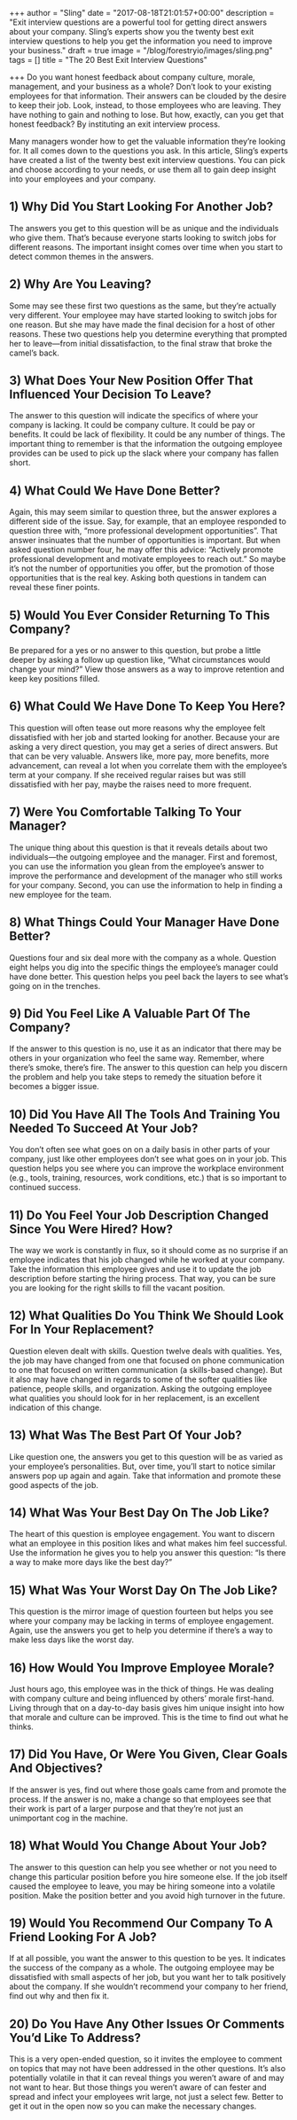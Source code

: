 +++
author = "Sling"
date = "2017-08-18T21:01:57+00:00"
description = "Exit interview questions are a powerful tool for getting direct answers about your company. Sling’s experts show you the twenty best exit interview questions to help you get the information you need to improve your business."
draft = true
image = "/blog/forestryio/images/sling.png"
tags = []
title = "The 20 Best Exit Interview Questions"

+++
Do you want honest feedback about company culture, morale, management, and your business as a whole? Don’t look to your existing employees for that information. Their answers can be clouded by the desire to keep their job. Look, instead, to those employees who are leaving. They have nothing to gain and nothing to lose. But how, exactly, can you get that honest feedback? By instituting an exit interview process.

Many managers wonder how to get the valuable information they’re looking for. It all comes down to the questions you ask. In this article, Sling’s experts have created a list of the twenty best exit interview questions. You can pick and choose according to your needs, or use them all to gain deep insight into your employees and your company.

## 1) Why Did You Start Looking For Another Job?
The answers you get to this question will be as unique and the individuals who give them. That’s because everyone starts looking to switch jobs for different reasons. The important insight comes over time when you start to detect common themes in the answers.

## 2) Why Are You Leaving?
Some may see these first two questions as the same, but they’re actually very different. Your employee may have started looking to switch jobs for one reason. But she may have made the final decision for a host of other reasons. These two questions help you determine everything that prompted her to leave—from initial dissatisfaction, to the final straw that broke the camel’s back.  

## 3) What Does Your New Position Offer That Influenced Your Decision To Leave?
The answer to this question will indicate the specifics of where your company is lacking. It could be company culture. It could be pay or benefits. It could be lack of flexibility. It could be any number of things. The important thing to remember is that the information the outgoing employee provides can be used to pick up the slack where your company has fallen short.

## 4) What Could We Have Done Better?
Again, this may seem similar to question three, but the answer explores a different side of the issue. Say, for example, that an employee responded to question three with, “more professional development opportunities”. That answer insinuates that the number of opportunities is important. But when asked question number four, he may offer this advice: “Actively promote professional development and motivate employees to reach out.” So maybe it’s not the number of opportunities you offer, but the promotion of those opportunities that is the real key. Asking both questions in tandem can reveal these finer points.

## 5) Would You Ever Consider Returning To This Company?
Be prepared for a yes or no answer to this question, but probe a little deeper by asking a follow up question like, “What circumstances would change your mind?” View those answers as a way to improve retention and keep key positions filled.

## 6) What Could We Have Done To Keep You Here?
This question will often tease out more reasons why the employee felt dissatisfied with her job and started looking for another. Because your are asking a very direct question, you may get a series of direct answers. But that can be very valuable. Answers like, more pay, more benefits, more advancement, can reveal a lot when you correlate them with the employee’s term at your company. If she received regular raises but was still dissatisfied with her pay, maybe the raises need to more frequent.

## 7) Were You Comfortable Talking To Your Manager?
The unique thing about this question is that it reveals details about two individuals—the outgoing employee and the manager. First and foremost, you can use the information you glean from the employee’s answer to improve the performance and development of the manager who still works for your company. Second, you can use the information to help in finding a new employee for the team. 

## 8) What Things Could Your Manager Have Done Better?
Questions four and six deal more with the company as a whole. Question eight helps you dig into the specific things the employee’s manager could have done better. This question helps you peel back the layers to see what’s going on in the trenches.

## 9) Did You Feel Like A Valuable Part Of The Company?
If the answer to this question is no, use it as an indicator that there may be others in your organization who feel the same way. Remember, where there’s smoke, there’s fire. The answer to this question can help you discern the problem and help you take steps to remedy the situation before it becomes a bigger issue.

## 10) Did You Have All The Tools And Training You Needed To Succeed At Your Job?
You don’t often see what goes on on a daily basis in other parts of your company, just like other employees don’t see what goes on in your job. This question helps you see where you can improve the workplace environment (e.g., tools, training, resources, work conditions, etc.) that is so important to continued success. 

## 11) Do You Feel Your Job Description Changed Since You Were Hired? How?
The way we work is constantly in flux, so it should come as no surprise if an employee indicates that his job changed while he worked at your company. Take the information this employee gives and use it to update the job description before starting the hiring process. That way, you can be sure you are looking for the right skills to fill the vacant position.

## 12) What Qualities Do You Think We Should Look For In Your Replacement?
Question eleven dealt with skills. Question twelve deals with qualities. Yes, the job may have changed from one that focused on phone communication to one that focused on written communication (a skills-based change). But it also may have changed in regards to some of the softer qualities like patience, people skills, and organization. Asking the outgoing employee what qualities you should look for in her replacement, is an excellent indication of this change.

## 13) What Was The Best Part Of Your Job?
Like question one, the answers you get to this question will be as varied as your employee’s personalities. But, over time, you’ll start to notice similar answers pop up again and again. Take that information and promote these good aspects of the job.

## 14) What Was Your Best Day On The Job Like?
The heart of this question is employee engagement. You want to discern what an employee in this position likes and what makes him feel successful. Use the information he gives you to help you answer this question: “Is there a way to make more days like the best day?”

## 15) What Was Your Worst Day On The Job Like?
This question is the mirror image of question fourteen but helps you see where your company may be lacking in terms of employee engagement. Again, use the answers you get to help you determine if there’s a way to make less days like the worst day.

## 16) How Would You Improve Employee Morale?
Just hours ago, this employee was in the thick of things. He was dealing with company culture and being influenced by others’ morale first-hand. Living through that on a day-to-day basis gives him unique insight into how that morale and culture can be improved. This is the time to find out what he thinks.

## 17) Did You Have, Or Were You Given, Clear Goals And Objectives?
If the answer is yes, find out where those goals came from and promote the process. If the answer is no, make a change so that employees see that their work is part of a larger purpose and that they’re not just an unimportant cog in the machine.

## 18) What Would You Change About Your Job?
The answer to this question can help you see whether or not you need to change this particular position before you hire someone else. If the job itself caused the employee to leave, you may be hiring someone into a volatile position. Make the position better and you avoid high turnover in the future.

## 19) Would You Recommend Our Company To A Friend Looking For A Job?
If at all possible, you want the answer to this question to be yes. It indicates the success of the company as a whole. The outgoing employee may be dissatisfied with small aspects of her job, but you want her to talk positively about the company. If she wouldn’t recommend your company to her friend, find out why and then fix it.

## 20) Do You Have Any Other Issues Or Comments You’d Like To Address?
This is a very open-ended question, so it invites the employee to comment on topics that may not have been addressed in the other questions. It’s also potentially volatile in that it can reveal things you weren’t aware of and may not want to hear. But those things you weren’t aware of can fester and spread and infect your employees writ large, not just a select few. Better to get it out in the open now so you can make the necessary changes.